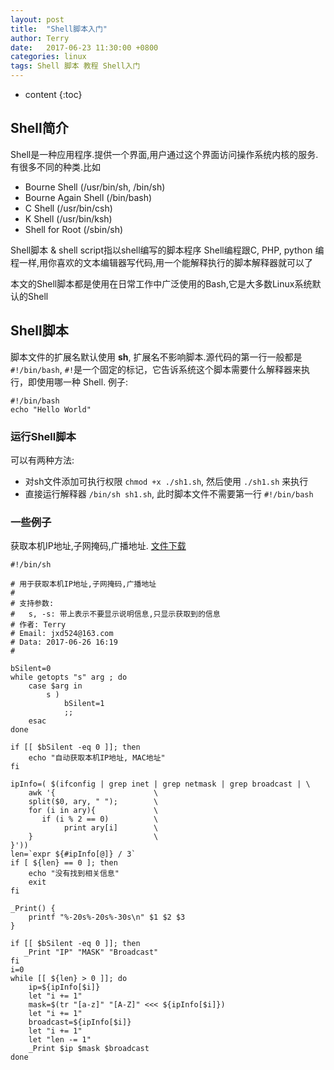 ```yaml
---
layout: post
title:  "Shell脚本入门"
author: Terry
date:   2017-06-23 11:30:00 +0800
categories: linux
tags: Shell 脚本 教程 Shell入门
---
```


* content
{:toc}

## Shell简介

Shell是一种应用程序.提供一个界面,用户通过这个界面访问操作系统内核的服务.有很多不同的种类.比如
* Bourne Shell (/usr/bin/sh, /bin/sh)
* Bourne Again Shell (/bin/bash)
* C Shell (/usr/bin/csh)
* K Shell (/usr/bin/ksh)
* Shell for Root (/sbin/sh)

Shell脚本 & shell script指以shell编写的脚本程序
Shell编程跟C, PHP, python 编程一样,用你喜欢的文本编辑器写代码,用一个能解释执行的脚本解释器就可以了

本文的Shell脚本都是使用在日常工作中广泛使用的Bash,它是大多数Linux系统默认的Shell





## Shell脚本
脚本文件的扩展名默认使用 **sh**, 扩展名不影响脚本.源代码的第一行一般都是 `#!/bin/bash`, `#!`是一个固定的标记，它告诉系统这个脚本需要什么解释器来执行，即使用哪一种 Shell.
例子:

```shell
#!/bin/bash
echo "Hello World"
```

### 运行Shell脚本
可以有两种方法:
* 对sh文件添加可执行权限 `chmod +x ./sh1.sh`, 然后使用 `./sh1.sh` 来执行
* 直接运行解释器 `/bin/sh sh1.sh`, 此时脚本文件不需要第一行 `#!/bin/bash`

### 一些例子
获取本机IP地址,子网掩码,广播地址. [文件下载](/files/localnet.sh)

```shell
#!/bin/sh

# 用于获取本机IP地址,子网掩码,广播地址
#
# 支持参数: 
#   s, -s: 带上表示不要显示说明信息,只显示获取到的信息
# 作者: Terry
# Email: jxd524@163.com
# Data: 2017-06-26 16:19
# 

bSilent=0
while getopts "s" arg ; do
    case $arg in
        s )
            bSilent=1
            ;;
    esac
done

if [[ $bSilent -eq 0 ]]; then
    echo "自动获取本机IP地址, MAC地址"
fi

ipInfo=( $(ifconfig | grep inet | grep netmask | grep broadcast | \
    awk '{                      \
    split($0, ary, " ");        \
    for (i in ary){             \
       if (i % 2 == 0)          \
            print ary[i]        \
    }                           \
}'))
len=`expr ${#ipInfo[@]} / 3`
if [ ${len} == 0 ]; then
    echo "没有找到相关信息"
    exit
fi

_Print() {
    printf "%-20s%-20s%-30s\n" $1 $2 $3
}

if [[ $bSilent -eq 0 ]]; then
   _Print "IP" "MASK" "Broadcast"
fi
i=0
while [[ ${len} > 0 ]]; do
    ip=${ipInfo[$i]}
    let "i += 1"
    mask=$(tr "[a-z]" "[A-Z]" <<< ${ipInfo[$i]})
    let "i += 1"
    broadcast=${ipInfo[$i]}
    let "i += 1"
    let "len -= 1"
    _Print $ip $mask $broadcast
done

```



